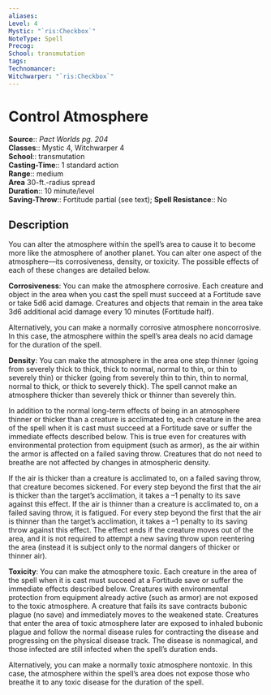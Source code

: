 ```yaml
---
aliases: 
Level: 4
Mystic: "`ris:Checkbox`"
NoteType: Spell
Precog: 
School: transmutation 
tags: 
Technomancer: 
Witchwarper: "`ris:Checkbox`"
---
```


# Control Atmosphere

**Source**:: _Pact Worlds pg. 204_  
**Classes**:: Mystic 4, Witchwarper 4  
**School**:: transmutation  
**Casting-Time**:: 1 standard action  
**Range**:: medium  
**Area** 30-ft.-radius spread  
**Duration**:: 10 minute/level  
**Saving-Throw**:: Fortitude partial (see text);
**Spell Resistance**:: No

## Description

You can alter the atmosphere within the spell’s area to cause it to become more like the atmosphere of another planet. You can alter one aspect of the atmosphere—its corrosiveness, density, or toxicity. The possible effects of each of these changes are detailed below.

**Corrosiveness**: You can make the atmosphere corrosive. Each creature and object in the area when you cast the spell must succeed at a Fortitude save or take 5d6 acid damage. Creatures and objects that remain in the area take 3d6 additional acid damage every 10 minutes (Fortitude half).

Alternatively, you can make a normally corrosive atmosphere noncorrosive. In this case, the atmosphere within the spell’s area deals no acid damage for the duration of the spell.

**Density**: You can make the atmosphere in the area one step thinner (going from severely thick to thick, thick to normal, normal to thin, or thin to severely thin) or thicker (going from severely thin to thin, thin to normal, normal to thick, or thick to severely thick). The spell cannot make an atmosphere thicker than severely thick or thinner than severely thin.

In addition to the normal long-term effects of being in an atmosphere thinner or thicker than a creature is acclimated to, each creature in the area of the spell when it is cast must succeed at a Fortitude save or suffer the immediate effects described below. This is true even for creatures with environmental protection from equipment (such as armor), as the air within the armor is affected on a failed saving throw. Creatures that do not need to breathe are not affected by changes in atmospheric density.

If the air is thicker than a creature is acclimated to, on a failed saving throw, that creature becomes sickened. For every step beyond the first that the air is thicker than the target’s acclimation, it takes a –1 penalty to its save against this effect. If the air is thinner than a creature is acclimated to, on a failed saving throw, it is fatigued. For every step beyond the first that the air is thinner than the target’s acclimation, it takes a –1 penalty to its saving throw against this effect. The effect ends if the creature moves out of the area, and it is not required to attempt a new saving throw upon reentering the area (instead it is subject only to the normal dangers of thicker or thinner air).

**Toxicity**: You can make the atmosphere toxic. Each creature in the area of the spell when it is cast must succeed at a Fortitude save or suffer the immediate effects described below. Creatures with environmental protection from equipment already active (such as armor) are not exposed to the toxic atmosphere. A creature that fails its save contracts bubonic plague (no save) and immediately moves to the weakened state. Creatures that enter the area of toxic atmosphere later are exposed to inhaled bubonic plague and follow the normal disease rules for contracting the disease and progressing on the physical disease track. The disease is nonmagical, and those infected are still infected when the spell’s duration ends.

Alternatively, you can make a normally toxic atmosphere nontoxic. In this case, the atmosphere within the spell’s area does not expose those who breathe it to any toxic disease for the duration of the spell.
